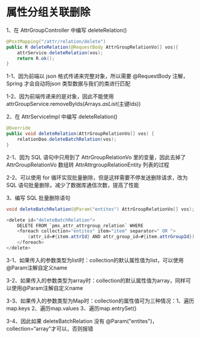 # 属性分组关联删除

1、在 AttrGroupController 中编写 deleteRelation()

```java
@PostMapping("/attr/relation/delete")
public R deleteRelation(@RequestBody AttrGroupRelationVo[] vos){
    attrService.deleteRelation(vos);
    return R.ok();
}
```

1-1、因为前端以 json 格式传递来完整对象，所以需要 @RequestBody 注解，Spring 才会自动将json 类型数据与我们的类进行匹配

1-2、因为前端传递来的是对象，因此不能使用 attrGroupService.removeByIds(Arrays.*asList*(主键Ids))

2、在 AttrServiceImpl 中编写 deleteRelation()

```java
@Override
public void deleteRelation(AttrGroupRelationVo[] vos) {
    relationDao.deleteBatchRelation(vos);
}
```

2-1、因为 SQL 语句中只用到了 AttrGroupRelationVo 里的变量，因此去掉了 AttrGroupRelationVo 数组转 AttrAttrgroupRelationEntity 列表的过程

2-2、可以使用 for 循环实现批量删除，但是这样需要不停发送删除请求，改为 SQL 语句批量删除，减少了数据库通信次数，提高了性能

3、编写 SQL 批量删除语句

```java
void deleteBatchRelation(@Param("entites") AttrGroupRelationVo[] vos);

<delete id="deleteBatchRelation">
    DELETE FROM `pms_attr_attrgroup_relation` WHERE
    <foreach collection="entites" item="item" separator=" OR ">
        (attr_id=#{item.attrId} AND attr_group_id=#{item.attrGroupId})
    </foreach>
</delete>
```

3-1、如果传入的参数类型为list时：collection的默认属性值为list，可以使用@Param注解自定义name

3-2、如果传入的参数类型为array时：collection的默认属性值为array，同样可以使用@Param注解自定义name

3-3、如果传入的参数类型为Map时：collection的属性值可为三种情况：1、遍历map.keys 2、遍历map.values 3、遍历map.entrySet()

3-4、因此如果 deleteBatchRelation 没有 @Param("entites")，collection=“array"才可以，否则报错